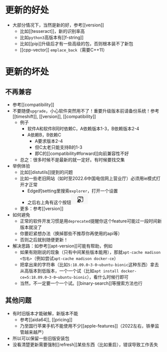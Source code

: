 # 更新的好处
- 大部分情况下，当然是新的好，参考[[version]]
  - 比如[[tesseract]]，新的识别率高
  - 比如`python3`高版本有[[f-string]]
  - 比如[[pip]]升级后才有一些高级的包，否则根本装不了新包
  - [[cpp-vector]] `emplace_back`（需要C++11）
# 更新的坏处
## 不再兼容
- 参考[[compatibility]]
- 不要随便`upgrade`，小心软件突然用不了！重要升级版本前请备份系统！参考[[timeshift]], [[version]], [[compatibility]]
  - 例子
    - 软件A和软件B同时依赖C，A依赖版本1-3，B依赖版本2-4
    - A依赖B，B依赖C
      - A要求版本2-4
      - 但C太老只能支持B的1-3
      - 即C的[[compatibility#forward]]向前兼容性不好
  - 总之：很多时候不是最新的就一定好。有时候要找交集
- 举例体验
  - 比如[[distutils]]提到的问题
  - 比如一些老旧网站（如时至2022.6中国电信网上营业厅）必须用ie模式打开才正常
    - Edge的setting里搜索`explorer`，打开一个设置
    - 之后右上角有这个按钮![](ie-mode.png)
  - 更多：参考[[version]]
- 如何避免
  - 正常的软件开发习惯是用`deprecated`提醒你这个feature可能过一段时间新版本就没了
  - 你要赶紧想办法（换掉那些不推荐你再使用的api等）
  - 否则之后就别随便更新！
- 解决思路：如参考[[apt-version]]可能有帮助，例如
  - 如果有刚刚说的现象（只有中间某些版本能用），那就`apt-cache madison <包名>`（例如尝试`apt-cache madison docker-ce`）
  - 把拿出来的字符串（比如`5:18.09.0~3-0~ubuntu-bionic`这种东西）拿去从高版本到低版本，一个一个试（比如`apt install docker-ce=5:18.09.0~3-0~ubuntu-bionic`），看什么时候行即可
  - 当然，不一定要一个一个试。[[binary-search]]等搜索方法也行
## 其他问题
- 有时旧版本才能破解，新版本不能
  - 参考[[aida64]], [[pricing]]
  - 乃至国行苹果手机不能使用不少[[apple-features]]（2022左右，铁拳监管越来越严）
- 所以可以保留一些旧版安装包
- 没看清楚更新需要强制[[refresh]]某些东西（比如重启），错误导致工作丢失